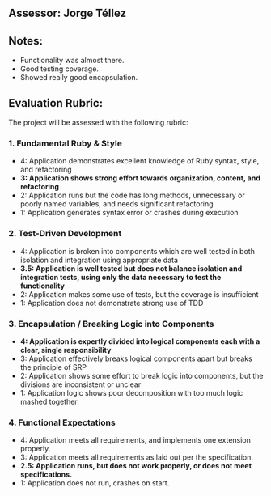 ## Assessor: Jorge Téllez

## Notes:

* Functionality was almost there.
* Good testing coverage.
* Showed really good encapsulation.

## Evaluation Rubric:

The project will be assessed with the following rubric:

### 1. Fundamental Ruby & Style

*   4:  Application demonstrates excellent knowledge of Ruby syntax, style, and refactoring
*   **3:  Application shows strong effort towards organization, content, and refactoring**
*   2:  Application runs but the code has long methods, unnecessary or poorly named variables, and needs significant refactoring
*   1:  Application generates syntax error or crashes during execution

### 2. Test-Driven Development

*   4: Application is broken into components which are well tested in both isolation and integration using appropriate data
*   **3.5: Application is well tested but does not balance isolation and integration tests, using only the data necessary to test the functionality**
*   2: Application makes some use of tests, but the coverage is insufficient
*   1: Application does not demonstrate strong use of TDD

### 3. Encapsulation / Breaking Logic into Components

*   **4: Application is expertly divided into logical components each with a clear, single responsibility**
*   3: Application effectively breaks logical components apart but breaks the principle of SRP
*   2: Application shows some effort to break logic into components, but the divisions are inconsistent or unclear
*   1: Application logic shows poor decomposition with too much logic mashed together

### 4. Functional Expectations

*   4: Application meets all requirements, and implements one extension properly.
*   3: Application meets all requirements as laid out per the specification.
*   **2.5: Application runs, but does not work properly, or does not meet specifications.**
*   1: Application does not run, crashes on start.
